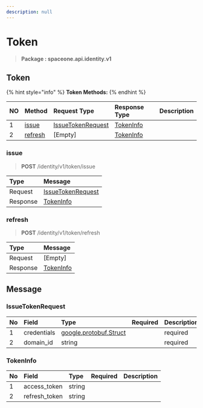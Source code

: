 ```yaml
---
description: null
---
```


# Token

> **Package : spaceone.api.identity.v1**

## Token

{% hint style="info" %}
**Token Methods:**
{% endhint %}

| NO | Method | Request Type | Response Type | Description |
| :--- | :--- | :--- | :--- | :--- |
| 1 | [issue](token.md#issue) | [IssueTokenRequest](token.md#issuetokenrequest) | [TokenInfo](token.md#tokeninfo) |  |
| 2 | [refresh](token.md#refresh) | \[Empty\] | [TokenInfo](token.md#tokeninfo) |  |

### issue

> **POST** /identity/v1/token/issue

| Type | Message |
| :--- | :--- |
| Request | [IssueTokenRequest](token.md#issuetokenrequest) |
| Response | [TokenInfo](token.md#tokeninfo) |

### refresh

> **POST** /identity/v1/token/refresh

| Type | Message |
| :--- | :--- |
| Request | \[Empty\] |
| Response | [TokenInfo](token.md#tokeninfo) |

## Message

### IssueTokenRequest

| No | Field | Type | Required | Description |
| :--- | :--- | :--- | :--- | :--- |
| 1 | credentials | [google.protobuf.Struct](https://github.com/protocolbuffers/protobuf/blob/master/src/google/protobuf/struct.proto) |  | required |
| 2 | domain\_id | string |  | required |

### TokenInfo

| No | Field | Type | Required | Description |
| :--- | :--- | :--- | :--- | :--- |
| 1 | access\_token | string |  |  |
| 2 | refresh\_token | string |  |  |

